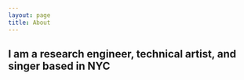 ```yaml
---
layout: page
title: About
---
```


## I am a <span class="emphasis">research engineer</span>, <span class="emphasis">technical artist</span>, and <span class="emphasis">singer</span> based in NYC
